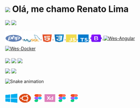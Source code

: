 <h1><img id="adrian-rabelo-title" width=40 src="https://slackmojis.com/emojis/48489-a_hangloose/download"> Olá, me chamo Renato Lima</h1>


<div>
<img height='240px' src="https://github-readme-stats.vercel.app/api?username=renatolimaweb&show_icons=true&theme=dracula" />
<img height='240px' src="https://github-readme-stats.vercel.app/api/top-langs/?username=renatolimaweb&layout=compact&langs_count=15&theme=dracula" />
</div>

<div align="center">
  <a href="https://github.com/renatolimaweb">
</div>
<div style="display: inline_block"><br>
  <img align="center" alt="Wes-Js" height="45" width="55" src="https://raw.githubusercontent.com/devicons/devicon/master/icons/php/php-plain.svg">
  <img align="center" alt="Wes-Js" height="45" width="55" src="https://raw.githubusercontent.com/devicons/devicon/master/icons/mysql/mysql-original-wordmark.svg">
  <img align="center" alt="Wes-HTML" height="25" width="35" src="https://raw.githubusercontent.com/devicons/devicon/master/icons/html5/html5-original.svg">
  <img align="center" alt="Wes-CSS" height="25" width="35" src="https://raw.githubusercontent.com/devicons/devicon/master/icons/css3/css3-original.svg">
  <img align="center" alt="Wes-Js" height="25" width="35" src="https://raw.githubusercontent.com/devicons/devicon/master/icons/javascript/javascript-plain.svg">
  <img align="center" alt="Wes-Ts" height="25" width="35" src="https://raw.githubusercontent.com/devicons/devicon/master/icons/typescript/typescript-plain.svg">
  <img align="center" alt="Wes-Angular" height="30" width="40" src="https://raw.githubusercontent.com/devicons/devicon/master/icons/bootstrap/bootstrap-original.svg">
  <img align="center" alt="Wes-Angular" height="30" width="40" src="https://cdn.jsdelivr.net/gh/devicons/devicon/icons/angularjs/angularjs-original.svg">
  <img align="center" alt="Wes-Docker" height="30" width="40" src="https://cdn.jsdelivr.net/gh/devicons/devicon/icons/docker/docker-original-wordmark.svg">
  
</div>
  
  ### 
  <!--START_SECTION:waka-->
  <!--END_SECTION:waka-->
  <div>
 <a href="[https://instagram.com/wes_ev](https://www.behance.net/renatolima19)" target="_blank"><img src="https://img.shields.io/badge/Behance-0054F7?style=for-the-badge&logo=behance&logoColor=white" target="_blank"></a>
    <a href="Wes#2026" target="_blank"><img src="https://img.shields.io/badge/Discord-7289DA?style=for-the-badge&logo=discord&logoColor=white" target="_blank"></a>
  <a href="https://instagram.com/wes_ev" target="_blank"><img src="https://img.shields.io/badge/-Instagram-%23E4405F?style=for-the-badge&logo=instagram&logoColor=white" target="_blank"></a>
 
  <a href = "renatolimaweb@gmail.com"><img src="https://img.shields.io/badge/-Gmail-%23333?style=for-the-badge&logo=gmail&logoColor=white" target="_blank"></a>
  <a href="https://www.linkedin.com/in/wesllen-vin%C3%ADcius-dos-santos-lima" target="_blank"><img src="https://img.shields.io/badge/-LinkedIn-%230077B5?style=for-the-badge&logo=linkedin&logoColor=white" target="_blank"></a> 
 
![Snake animation](https://github.com/renatolimaweb/renatolimaweb/blob/output/github-contribution-grid-snake.svg)
 
</div>
<div style="display: inline_block"><br>
  <img align="center" alt="Wes-Linux" height="30" width="40" src="https://raw.githubusercontent.com/devicons/devicon/master/icons/windows8/windows8-original.svg">
  <img align="center" alt="Wes-Linux" height="30" width="40" src="https://raw.githubusercontent.com/devicons/devicon/master/icons/ubuntu/ubuntu-plain.svg">
  <img align="center" alt="Wes-Js" height="25" width="35" src="https://raw.githubusercontent.com/devicons/devicon/master/icons/figma/figma-original.svg">
  <img align="center" alt="Wes-Js" height="25" width="35" src="https://raw.githubusercontent.com/devicons/devicon/master/icons/xd/xd-plain.svg">
  <img align="center" alt="Wes-Js" height="25" width="35" src="https://raw.githubusercontent.com/devicons/devicon/master/icons/figma/figma-original.svg">
  <img align="center" alt="Wes-Js" height="25" width="35" src="https://raw.githubusercontent.com/devicons/devicon/master/icons/figma/figma-original.svg">
</div>

  

